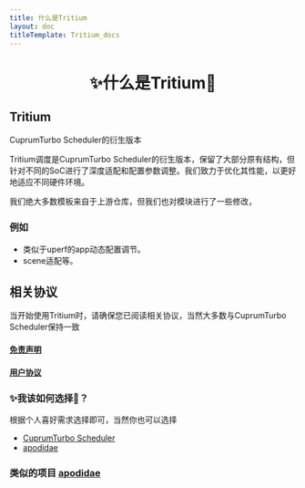 ```yaml
---
title: 什么是Tritium
layout: doc
titleTemplate: Tritium_docs
---
```



<div align="center">

#  ✨什么是Tritium🤔

</div>


## Tritium
CuprumTurbo Scheduler的衍生版本

Tritium调度是CuprumTurbo Scheduler的衍生版本，保留了大部分原有结构，但针对不同的SoC进行了深度适配和配置参数调整。我们致力于优化其性能，以更好地适应不同硬件环境。

我们绝大多数模板来自于上游仓库，但我们也对模块进行了一些修改，
### 例如
* 类似于uperf的app动态配置调节。
* scene适配等。
## 相关协议 
当开始使用Tritium时，请确保您已阅读相关协议，当然大多数与CuprumTurbo Scheduler保持一致
#### [免责声明](/disclaimer.md)
#### [用户协议](/agreement.md)

### ✨我该如何选择🤔？
根据个人喜好需求选择即可，当然你也可以选择
- [CuprumTurbo Scheduler](https://github.com/chenzyadb/CuprumTurbo-Scheduler)
- [apodidae](https://apodidae.nalanyinyun.top/)
### 类似的项目 [apodidae](https://apodidae.nalanyinyun.top/)


